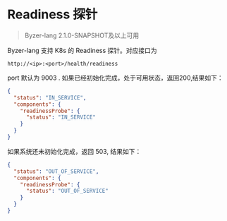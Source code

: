 # Readiness 探针

> Byzer-lang 2.1.0-SNAPSHOT及以上可用

Byzer-lang 支持 K8s 的 Readiness 探针。对应接口为

```
http://<ip>:<port>/health/readiness
```
port 默认为 9003 . 如果已经初始化完成，处于可用状态，返回200,结果如下：

```json
{
  "status": "IN_SERVICE",
  "components": {
    "readinessProbe": {
      "status": "IN_SERVICE"
    }
  }
}
```

如果系统还未初始化完成，返回 503, 结果如下：

```json
{
  "status": "OUT_OF_SERVICE",
  "components": {
    "readinessProbe": {
      "status": "OUT_OF_SERVICE"
    }
  }
}
```
